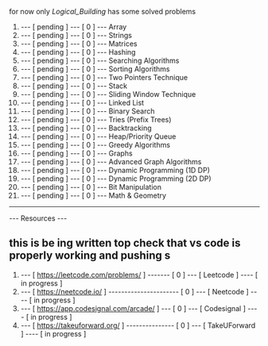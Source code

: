 for now only _Logical_Building_ has some solved problems

1.  --- [   pending   ] --- [ 0 ] --- Array
2.  --- [   pending   ] --- [ 0 ] --- Strings
3.  --- [   pending   ] --- [ 0 ] --- Matrices
4.  --- [   pending   ] --- [ 0 ] --- Hashing
5.  --- [   pending   ] --- [ 0 ] --- Searching Algorithms
6.  --- [   pending   ] --- [ 0 ] --- Sorting Algorithms
7.  --- [   pending   ] --- [ 0 ] --- Two Pointers Technique
8.  --- [   pending   ] --- [ 0 ] --- Stack
9.  --- [   pending   ] --- [ 0 ] --- Sliding Window Technique
10. --- [   pending   ] --- [ 0 ] --- Linked List
11. --- [   pending   ] --- [ 0 ] --- Binary Search
12. --- [   pending   ] --- [ 0 ] --- Tries (Prefix Trees)
13. --- [   pending   ] --- [ 0 ] --- Backtracking
14. --- [   pending   ] --- [ 0 ] --- Heap/Priority Queue
15. --- [   pending   ] --- [ 0 ] --- Greedy Algorithms
16. --- [   pending   ] --- [ 0 ] --- Graphs
17. --- [   pending   ] --- [ 0 ] --- Advanced Graph Algorithms
18. --- [   pending   ] --- [ 0 ] --- Dynamic Programming (1D DP)
19. --- [   pending   ] --- [ 0 ] --- Dynamic Programming (2D DP)
20. --- [   pending   ] --- [ 0 ] --- Bit Manipulation
21. --- [   pending   ] --- [ 0 ] --- Math & Geometry

-----------------------------------------------------------------------

--- Resources ---
## this is be ing written top check that vs code is properly working and pushing s

1. --- [    https://leetcode.com/problems/       ] ------- [ 0 ] --- [   Leetcode       ] ---- [  in progress  ]
2. --- [    https://neetcode.io/                 ] ---------------------- [ 0 ] --- [   Neetcode       ] ---- [  in progress  ]
3. --- [    https://app.codesignal.com/arcade/   ] --- [ 0 ] --- [   Codesignal     ] ---- [  in progress  ]
4. --- [    https://takeuforward.org/            ] --------------- [ 0 ] --- [   TakeUForward   ] ---- [  in progress  ]    
